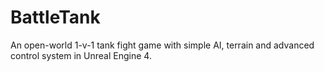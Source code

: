 # BattleTank
An open-world 1-v-1 tank fight game with simple AI, terrain and advanced control system in Unreal Engine 4.
